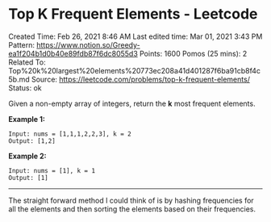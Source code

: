 # Top K Frequent Elements - Leetcode

Created Time: Feb 26, 2021 8:46 AM
Last edited time: Mar 01, 2021 3:43 PM
Pattern: https://www.notion.so/Greedy-ea1f204b1d0b40e89fdb87f6dc8055d3
Points: 1600
Pomos (25 mins): 2
Related To: Top%20k%20largest%20elements%20773ec208a41d401287f6ba91cb8f4c5b.md
Source: https://leetcode.com/problems/top-k-frequent-elements/
Status: ok

Given a non-empty array of integers, return the **k** most frequent elements.

**Example 1:**

```
Input: nums = [1,1,1,2,2,3], k = 2
Output: [1,2]
```

**Example 2:**

```
Input: nums = [1], k = 1
Output: [1]
```

---

The straight forward method I could think of is by hashing frequencies for all the elements and then sorting the elements based on their frequencies.
